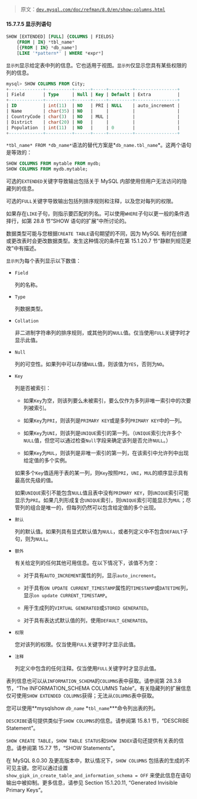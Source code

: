 > 原文：[`dev.mysql.com/doc/refman/8.0/en/show-columns.html`](https://dev.mysql.com/doc/refman/8.0/en/show-columns.html)

#### 15.7.7.5 显示列语句

```sql
SHOW [EXTENDED] [FULL] {COLUMNS | FIELDS}
    {FROM | IN} *tbl_name*
    [{FROM | IN} *db_name*]
    [LIKE '*pattern*' | WHERE *expr*]
```

`显示列`显示给定表中列的信息。它也适用于视图。`显示列`仅显示您具有某些权限的列的信息。

```sql
mysql> SHOW COLUMNS FROM City;
+-------------+----------+------+-----+---------+----------------+
| Field       | Type     | Null | Key | Default | Extra          |
+-------------+----------+------+-----+---------+----------------+
| ID          | int(11)  | NO   | PRI | NULL    | auto_increment |
| Name        | char(35) | NO   |     |         |                |
| CountryCode | char(3)  | NO   | MUL |         |                |
| District    | char(20) | NO   |     |         |                |
| Population  | int(11)  | NO   |     | 0       |                |
+-------------+----------+------+-----+---------+----------------+
```

`*tbl_name* FROM *db_name*`语法的替代方案是*`db_name.tbl_name`*。这两个语句是等效的：

```sql
SHOW COLUMNS FROM mytable FROM mydb;
SHOW COLUMNS FROM mydb.mytable;
```

可选的`EXTENDED`关键字导致输出包括关于 MySQL 内部使用但用户无法访问的隐藏列的信息。

可选的`FULL`关键字导致输出包括列排序规则和注释，以及您对每列的权限。

如果存在`LIKE`子句，则指示要匹配的列名。可以使用`WHERE`子句以更一般的条件选择行，如第 28.8 节“SHOW 语句的扩展”中所讨论的。

数据类型可能与您根据`CREATE TABLE`语句期望的不同，因为 MySQL 有时在创建或更改表时会更改数据类型。发生这种情况的条件在第 15.1.20.7 节“静默列规范更改”中有描述。

`显示列`为每个表列显示以下数值：

+   `Field`

    列的名称。

+   `Type`

    列数据类型。

+   `Collation`

    非二进制字符串列的排序规则，或其他列的`NULL`值。仅当使用`FULL`关键字时才显示此值。

+   `Null`

    列的可空性。如果列中可以存储`NULL`值，则该值为`YES`，否则为`NO`。

+   `Key`

    列是否被索引：

    +   如果`Key`为空，则该列要么未被索引，要么仅作为多列非唯一索引中的次要列被索引。

    +   如果`Key`为`PRI`，则该列是`PRIMARY KEY`或是多列`PRIMARY KEY`中的一列。

    +   如果`Key`为`UNI`，则该列是`UNIQUE`索引的第一列。（`UNIQUE`索引允许多个`NULL`值，但您可以通过检查`Null`字段来确定该列是否允许`NULL`。）

    +   如果`Key`为`MUL`，则该列是非唯一索引的第一列，在该索引中允许列中出现给定值的多个实例。

    如果多个`Key`值适用于表的某一列，则`Key`按照`PRI`，`UNI`，`MUL`的顺序显示具有最高优先级的值。

    如果`UNIQUE`索引不能包含`NULL`值且表中没有`PRIMARY KEY`，则`UNIQUE`索引可能显示为`PRI`。如果几列形成复合`UNIQUE`索引，则`UNIQUE`索引可能显示为`MUL`；尽管列的组合是唯一的，但每列仍然可以包含给定值的多个出现。

+   `默认`

    列的默认值。如果列具有显式默认值为`NULL`，或者列定义中不包含`DEFAULT`子句，则为`NULL`。

+   `额外`

    有关给定列的任何其他可用信息。在以下情况下，该值不为空：

    +   对于具有`AUTO_INCREMENT`属性的列，显示`auto_increment`。

    +   对于具有`ON UPDATE CURRENT_TIMESTAMP`属性的`TIMESTAMP`或`DATETIME`列，显示`on update CURRENT_TIMESTAMP`。

    +   用于生成列的`VIRTUAL GENERATED`或`STORED GENERATED`。

    +   对于具有表达式默认值的列，使用`DEFAULT_GENERATED`。

+   `权限`

    您对该列的权限。仅当使用`FULL`关键字时才显示此值。

+   `注释`

    列定义中包含的任何注释。仅当使用`FULL`关键字时才显示此值。

表列信息也可以从`INFORMATION_SCHEMA`的`COLUMNS`表中获取。请参阅第 28.3.8 节，“The INFORMATION_SCHEMA COLUMNS Table”。有关隐藏列的扩展信息仅可使用`SHOW EXTENDED COLUMNS`获得；无法从`COLUMNS`表中获取。

您可以使用**mysqlshow *`db_name`* *`tbl_name`***命令列出表的列。

`DESCRIBE`语句提供类似于`SHOW COLUMNS`的信息。请参阅第 15.8.1 节，“DESCRIBE Statement”。

`SHOW CREATE TABLE`，`SHOW TABLE STATUS`和`SHOW INDEX`语句还提供有关表的信息。请参阅第 15.7.7 节，“SHOW Statements”。

在 MySQL 8.0.30 及更高版本中，默认情况下，`SHOW COLUMNS` 包括表的生成的不可见主键。您可以通过设置 `show_gipk_in_create_table_and_information_schema = OFF` 来使此信息在语句输出中被抑制。更多信息，请参见 Section 15.1.20.11, “Generated Invisible Primary Keys”。
